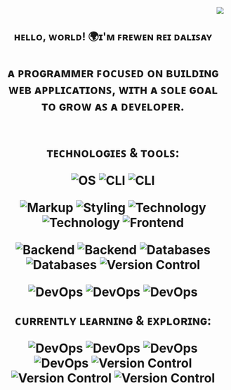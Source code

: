 <!--

 <p>
  <a href="https://skillicons.dev">
    <img src="https://skillicons.dev/icons?i=html,css,js,react,ts,bootstrap,php,java,py,mysql,mongodb,nextjs,nodejs,express,npm,vite,git,bash,powershell&theme=dark" />
  </a>
    <img src="https://skillicons.dev/icons?i=htmx,sass,jest,jquery,bun&theme=dark" />
  </a>
</p>

[![Npm package version](https://badgen.net/npm/v/express)](https://npmjs.com/package/express)
[![GitHub release](https://img.shields.io/github/release/Naereen/StrapDown.js.svg)](https://GitHub.com/Naereen/StrapDown.js/releases/)
[![We-Love-javascript](https://img.shields.io/badge/Made%20with-JavaScript-1f425f.svg)](https://www.javascript.com)

[![GitHub commits](https://img.shields.io/github/commits-since/YamaiKaguya/StrapDown.js/v1.0.0.svg)](https://GitHub.com/YamaiKaguya/StrapDown.js/commit/)
-->	

<p align="right">
  <img src="https://komarev.com/ghpvc/?username=YamaiKaguya" />
</p>
<h1 align="center"  style="font-size: 24px;">
 ʜᴇʟʟᴏ, ᴡᴏʀʟᴅ! 🌍ɪ'ᴍ ꜰʀᴇᴡᴇɴ ʀᴇɪ ᴅᴀʟɪꜱᴀʏ 
</h1>

<h1 align="center">
ᴀ ᴘʀᴏɢʀᴀᴍᴍᴇʀ ꜰᴏᴄᴜꜱᴇᴅ ᴏɴ ʙᴜɪʟᴅɪɴɢ ᴡᴇʙ ᴀᴘᴘʟɪᴄᴀᴛɪᴏɴꜱ, ᴡɪᴛʜ ᴀ ꜱᴏʟᴇ ɢᴏᴀʟ ᴛᴏ ɢʀᴏᴡ ᴀꜱ ᴀ ᴅᴇᴠᴇʟᴏᴘᴇʀ.

<br>
<br>
<br>
ᴛᴇᴄʜɴᴏʟᴏɢɪᴇꜱ & ᴛᴏᴏʟꜱ:

![OS](https://img.shields.io/badge/OS-Linux-blue?logo=linux)
![CLI](https://img.shields.io/badge/CLI-WSL-blue?logo=wsl)
![CLI](https://img.shields.io/badge/Editor-VS%20Code-blue?logo=vscode) <!-- -->

![Markup](https://img.shields.io/badge/Markup-HTML-orange?logo=html5)
![Styling](https://img.shields.io/badge/Styling-CSS-blue?logo=css3)
![Technology](https://img.shields.io/badge/Scripting-JavaScript-yellow?logo=javascript)
![Technology](https://img.shields.io/badge/Secure-TypeScript-blue?logo=typescript)
![Frontend](https://img.shields.io/badge/Library-React-blue?logo=react) <!-- -->

![Backend](https://img.shields.io/badge/Backend-Node.js-green?logo=node.js)
![Backend](https://img.shields.io/badge/Backend-Express.js-green?logo=express)
![Databases](https://img.shields.io/badge/Database-MySQL-blue?logo=mysql)
![Databases](https://img.shields.io/badge/Database-MongoDB-blue?logo=mongodb)
![Version Control](https://img.shields.io/badge/Version_Control-Git-orange?logo=git)

![DevOps](https://img.shields.io/badge/Library-Bootsrap-blue?logo=bootstrap)
![DevOps](https://img.shields.io/badge/Styling-TailwindCSS-blue?logo=TailwindCSS)
![DevOps](https://img.shields.io/badge/Bundler-Webpack-blue?logo=webpack)

ᴄᴜʀʀᴇɴᴛʟʏ ʟᴇᴀʀɴɪɴɢ & ᴇxᴘʟᴏʀɪɴɢ:

![DevOps](https://img.shields.io/badge/DevOps-Docker-blue?logo=docker)
![DevOps](https://img.shields.io/badge/preprocessor-sass-blue?logo=sass)
![DevOps](https://img.shields.io/badge/Tech-GTK-blue?logo=gtk)
![DevOps](https://img.shields.io/badge/Interpreter-Bash-blue?logo=gnubash)
![Version Control](https://img.shields.io/badge/Runtime-bun-orange?logo=bun)
![Version Control](https://img.shields.io/badge/Tech-Ags-orange?logo=ags)
![Version Control](https://img.shields.io/badge/Tech-Astral-orange?logo=astral)
</h1>






